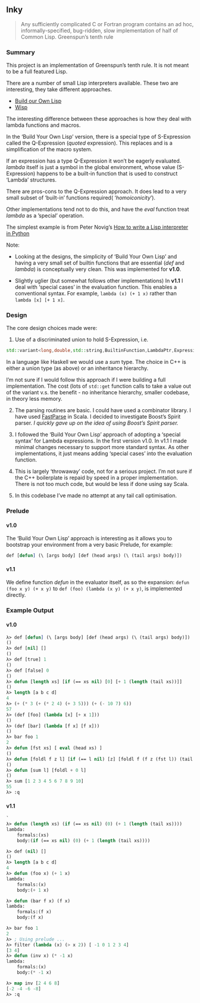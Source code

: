 ## Inky
> Any sufficiently complicated C or Fortran program contains an ad hoc, informally-specified, bug-ridden, slow implementation of half of Common Lisp.
Greenspun’s tenth rule

### Summary
This project is an implementation of Greenspun’s tenth rule. It is not meant to be a full featured Lisp. 

There are a number of small Lisp interpreters available. These two are interesting, they take different approaches.

* [Build our Own Lisp][1] 
* [Wisp][2]

The interesting difference between these approaches is how they deal with lambda functions and macros.

In the ‘Build Your Own Lisp’ version, there is a special type of S-Expression called the Q-Expression (*quoted* expression). This replaces and is a simplification of the macro system.  

If an expression has a type Q-Expression it won’t be eagerly evaluated. *lambda* itself is just a symbol in the global environment, whose value (S-Expression) happens to be a built-in function that is used to construct ‘Lambda’ structures.  

There are pros-cons to the Q-Expression approach. It does lead to a very small subset of ‘built-in’ functions required( ‘*homoiconicity*’).  

Other implementations tend not to do this, and have the *eval* function treat *lambda* as a ’special’ operation.

The simplest example is from Peter Novig’s [How to write a Lisp interpreter in Python][3]

Note:

* Looking at the designs, the simplicity of ‘Build Your Own Lisp’ and having a very small set of builtin functions that are essential (*def* and *lambda*) is conceptually very clean. This was implemented for **v1.0**.

* Slightly uglier (but somewhat follows other implementations) In **v1.1** I deal with ‘special cases’ in the evaluation function. This enables a conventional syntax. For example, `lambda (x) (+ 1 x)` rather than `lambda [x] [+ 1 x]`.

### Design

The core design choices made were:

1. Use of a discriminated union to hold S-Expression, i.e.
```cpp
std::variant<long,double,std::string,BuiltinFunction,LambdaPtr,ExpressionPtr> var;
```

In a language like Haskell we would use a *sum* type. The choice in C++ is either a union type (as above) or an inheritance hierarchy.

I’m not sure if I would follow this approach if I were building a full implementation. The cost (lots of `std::get` function calls to take a value out of the variant v.s. the benefit - no inheritance hierarchy, smaller codebase, in
theory less memory.

2. The parsing routines are basic. I could have used a combinator library. I have used [FastParse][4] in Scala. I decided to investigate Boost’s Spirit parser.  *I quickly gave up on the idea of using Boost’s Spirit parser.*

3. I followed the ‘Build Your Own Lisp’ approach of adopting a ‘special syntax’ for Lambda expressions. In the first version v1.0. In v1.1 I made minimal changes necessary to support more standard syntax. As other implementations, it just means adding ‘special cases’ into the evaluation function.

4. This is largely ‘throwaway’ code, not for a serious project. I’m not sure if the C++ boilerplate is repaid by speed in a proper implementation.  There is not too much code, but would be less if done using say Scala.

5. In this codebase I’ve made no attempt at any tail call optimisation.

### Prelude

#### v1.0
The ‘Build Your Own Lisp’ approach is interesting as it allows you to bootstrap your environment from a very basic Prelude, for example:

```lisp
def [defun] (\ [args body] [def (head args) (\ (tail args) body)])
```

#### v1.1
We define function *defun* in the evaluator itself, as so the expansion:
`defun (foo x y) (+ x y)` to `def (foo) (lambda (x y) (+ x y)`,
is implemented directly.

### Example Output

#### v1.0
```lisp
λ> def [defun] (\ [args body] [def (head args) (\ (tail args) body)])
()
λ> def [nil] []
()
λ> def [true] 1
()
λ> def [false] 0
()
λ> defun [length xs] [if (== xs nil) [0] [+ 1 (length (tail xs))]]
()
λ> length [a b c d]
4
λ> (+ (* 3 (+ (* 2 4) (+ 3 5))) (+ (- 10 7) 6))
57
λ> (def [foo] (lambda [x] [+ x 1]))
()
λ> (def [bar] (lambda [f x] [f x]))
()
λ> bar foo 1
2
λ> defun [fst xs] [ eval (head xs) ]
()
λ> defun [foldl f z l] [if (== l nil) [z] [foldl f (f z (fst l)) (tail l)]]
()
λ> defun [sum l] [foldl + 0 l]
()
λ> sum [1 2 3 4 5 6 7 8 9 10]
55
λ> :q
```

#### v1.1
```lisp
`
λ> defun (length xs) (if (== xs nil) (0) (+ 1 (length (tail xs))))
lambda:
	formals:(xs)
	body:(if (== xs nil) (0) (+ 1 (length (tail xs))))

λ> def (nil) []
()
λ> length [a b c d]
4
λ> defun (foo x) (+ 1 x)
lambda:
	formals:(x)
	body:(+ 1 x)

λ> defun (bar f x) (f x)
lambda:
	formals:(f x)
	body:(f x)

λ> bar foo 1
2
λ> ; Using prelude ...
λ> filter (lambda (x) (> x 2)) [ -1 0 1 2 3 4]
[3 4]
λ> defun (inv x) (* -1 x)
lambda:
	formals:(x)
	body:(* -1 x)

λ> map inv [2 4 6 8]
[-2 -4 -6 -8]
λ> :q
```

[1]:	https://github.com/orangeduck/BuildYourOwnLisp
[2]:	https://github.com/adam-mcdaniel/wisp
[3]:	https://norvig.com/lispy.html
[4]:	https://github.com/com-lihaoyi/fastparse